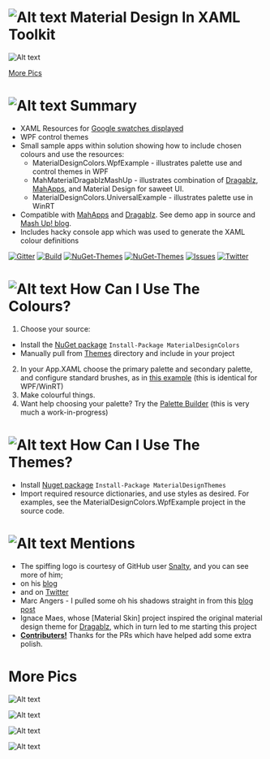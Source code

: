 

# ![Alt text](https://github.com/ButchersBoy/MaterialDesignInXamlToolkit/blob/master/web/MD4XAML64.png "Material Design In XAML Toolkit") Material Design In XAML Toolkit

![Alt text](https://github.com/ButchersBoy/MaterialDesignInXamlToolkit/blob/master/web/MashUp.gif "Material Design Demo")

[More Pics](#MorePics)

# ![Alt text](https://github.com/ButchersBoy/MaterialDesignInXamlToolkit/blob/master/web/MD4XAML28.png "Summary") Summary

 * XAML Resources for [Google swatches displayed](http://www.google.co.uk/design/spec/style/color.html#color-ui-color-application)
 * WPF control themes
 * Small sample apps within solution showing how to include chosen colours and use the resources:
   * MaterialDesignColors.WpfExample - illustrates palette use and control themes in WPF
   * MahMaterialDragablzMashUp - illustrates combination of [Dragablz](https://github.com/ButchersBoy/Dragablz), [MahApps](https://github.com/MahApps/MahApps.Metro), and Material Design for saweet UI.
   * MaterialDesignColors.UniversalExample - illustrates palette use in WinRT
 * Compatible with [MahApps](http://mahapps.com) and [Dragablz](https://github.com/ButchersBoy/Dragablz).  See demo app in source and [Mash Up! blog](http://dragablz.net/2015/02/25/material-design-in-xaml-mash-up/).
 * Includes hacky console app which was used to generate the XAML colour definitions

[![Gitter](https://img.shields.io/badge/Gitter-Join%20Chat-green.svg?style=flat-square)](https://gitter.im/ButchersBoy/MaterialDesignInXamlToolkit)
[![Build](https://img.shields.io/appveyor/ci/ButchersBoy/MaterialDesignInXamlToolkit.svg?style=flat-square)](https://ci.appveyor.com/project/ButchersBoy/materialdesigninxamltoolkit)
[![NuGet-Themes](https://img.shields.io/nuget/dt/MaterialDesignThemes.svg?label=NuGet-Themes&style=flat-square)](https://www.nuget.org/packages/MaterialDesignThemes/)
[![NuGet-Themes](https://img.shields.io/nuget/dt/MaterialDesignColors.svg?label=NuGet-Colors&style=flat-square)](https://www.nuget.org/packages/MaterialDesignColors/)
[![Issues](https://img.shields.io/github/issues/ButchersBoy/MaterialDesignInXamlToolkit.svg?style=flat-square)](https://github.com/ButchersBoy/MaterialDesignInXamlToolkit/issues)
[![Twitter](https://img.shields.io/badge/twitter-%40james__willock-55acee.svg?style=flat-square)](https://twitter.com/James_Willock)

# ![Alt text](https://github.com/ButchersBoy/MaterialDesignInXamlToolkit/blob/master/web/MD4XAML28.png "How Can I Use The Colours?") How Can I Use The Colours?

1. Choose your source:
 * Install the [NuGet package](https://www.nuget.org/packages/MaterialDesignColors/) ```Install-Package MaterialDesignColors```
 * Manually pull from [Themes](https://github.com/ButchersBoy/MaterialDesignColorsInXamlToolkit/tree/master/Themes) directory and include in your project
2. In your App.XAML choose the primary palette and secondary palette, and configure standard brushes, as in [this example](https://github.com/ButchersBoy/MaterialDesignColorsInXamlToolkit/blob/master/MaterialDesignColors.UniversalExample/App.xaml) (this is identical for WPF/WinRT)
3. Make colourful things.
4. Want help choosing your palette? Try the [Palette Builder](https://rawgit.com/ButchersBoy/MaterialDesignInXamlToolkit/master/web/PaletteBuilder.html) (this is very much a work-in-progress)
 
# ![Alt text](https://github.com/ButchersBoy/MaterialDesignInXamlToolkit/blob/master/web/MD4XAML28.png "How Can I Use The Themes?") How Can I Use The Themes?

* Install [Nuget package](https://www.nuget.org/packages/MaterialDesignThemes/) ```Install-Package MaterialDesignThemes```
* Import required resource dictionaries, and use styles as desired.  For examples, see the MaterialDesignColors.WpfExample project in the source code.

# ![Alt text](https://github.com/ButchersBoy/MaterialDesignInXamlToolkit/blob/master/web/MD4XAML28.png "Mentions") Mentions

* The spiffing logo is courtesy of GitHub user [Snalty](https://github.com/snalty), and you can see more of him;
 * on his [blog](http://holothere.tumblr.com/)
 * and on [Twitter](https://twitter.com/snalty)
* Marc Angers - I pulled some oh his shadows straight in from this [blog post](http://marcangers.com/material-design-shadows-in-wpf/)
* Ignace Maes, whose [Material Skin] project inspired the original material design theme for [Dragablz](https://github.com/ButchersBoy/Dragablz), which in turn led to me starting this project
* **[Contributers!](https://github.com/ButchersBoy/MaterialDesignInXamlToolkit/graphs/contributors)**  Thanks for the PRs which have helped add some extra polish.  

# <a name="MorePics"></a>More Pics

![Alt text](https://github.com/ButchersBoy/MaterialDesignInXamlToolkit/blob/master/web/ClockDemo.gif "Clock Demo")

![Alt text](https://github.com/ButchersBoy/MaterialDesignInXamlToolkit/blob/master/web/DatePicker.gif "Date Picker & Calendar")

![Alt text](https://github.com/ButchersBoy/MaterialDesignInXamlToolkit/blob/master/web/FieldsDemo.gif "Fields Demo")

![Alt text](https://dragablz.files.wordpress.com/2015/02/materialdesigndemo23.png "Material Design Themes")

